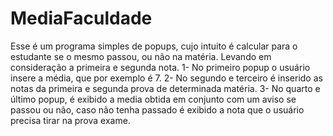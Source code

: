 # MediaFaculdade
Esse é um programa simples de popups, cujo intuito é calcular para o estudante se o mesmo passou, ou não na matéria. Levando em consideração a primeira e segunda nota. 
1- No primeiro popup o usuário insere a média, que por exemplo é 7. 
2- No segundo e terceiro é inserido as notas da primeira e segunda prova de determinada matéria. 
3- No quarto e último popup, é exibido a media obtida em conjunto com um aviso se passou ou não, caso não tenha passado é exibido a nota que o usuário precisa tirar na prova exame. 
